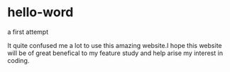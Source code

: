 # hello-word
a first attempt 

It quite confused me a lot to use this amazing website.I hope this website will be of great benefical to my feature study and help arise my interest in coding.
